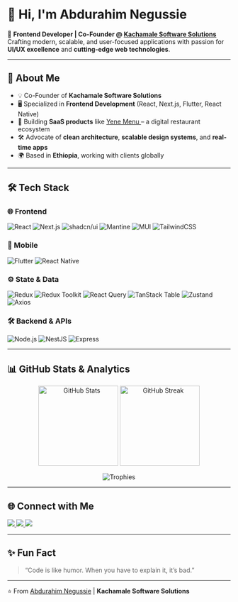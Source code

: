 # 👋 Hi, I'm Abdurahim Negussie  

🚀 **Frontend Developer | Co-Founder @ [Kachamale Software Solutions](https://github.com/)**  
Crafting modern, scalable, and user-focused applications with passion for **UI/UX excellence** and **cutting-edge web technologies**.  

---

## 🌟 About Me  
- 💡 Co-Founder of **Kachamale Software Solutions**  
- 🖥️ Specialized in **Frontend Development** (React, Next.js, Flutter, React Native)  
- 🎯 Building **SaaS products** like <a href="https://yenemenu.com/" target="_blank">
    Yene Menu
  </a> – a digital restaurant ecosystem  
- 🛠️ Advocate of **clean architecture**, **scalable design systems**, and **real-time apps**  
- 🌍 Based in **Ethiopia**, working with clients globally  

---

## 🛠️ Tech Stack  

### 🌐 Frontend
![React](https://img.shields.io/badge/React-20232A?style=for-the-badge&logo=react&logoColor=61DAFB)
![Next.js](https://img.shields.io/badge/Next.js-000000?style=for-the-badge&logo=nextdotjs&logoColor=white)
![shadcn/ui](https://img.shields.io/badge/shadcn/ui-0A0A0A?style=for-the-badge&logo=radixui&logoColor=white)
![Mantine](https://img.shields.io/badge/Mantine-339AF0?style=for-the-badge&logo=mantine&logoColor=white)
![MUI](https://img.shields.io/badge/Material_UI-0081CB?style=for-the-badge&logo=mui&logoColor=white)
![TailwindCSS](https://img.shields.io/badge/TailwindCSS-38B2AC?style=for-the-badge&logo=tailwind-css&logoColor=white)

### 📱 Mobile
![Flutter](https://img.shields.io/badge/Flutter-02569B?style=for-the-badge&logo=flutter&logoColor=white)
![React Native](https://img.shields.io/badge/React_Native-20232A?style=for-the-badge&logo=react&logoColor=61DAFB)

### ⚙️ State & Data
![Redux](https://img.shields.io/badge/Redux-593D88?style=for-the-badge&logo=redux&logoColor=white)
![Redux Toolkit](https://img.shields.io/badge/Redux_Toolkit-593D88?style=for-the-badge&logo=redux&logoColor=white)
![React Query](https://img.shields.io/badge/TanStack_Query-FF4154?style=for-the-badge&logo=react-query&logoColor=white)
![TanStack Table](https://img.shields.io/badge/TanStack_Table-FF4154?style=for-the-badge&logo=react-query&logoColor=white)
![Zustand](https://img.shields.io/badge/Zustand-181717?style=for-the-badge&logo=react&logoColor=white)
![Axios](https://img.shields.io/badge/Axios-5A29E4?style=for-the-badge&logo=axios&logoColor=white)

### 🛠 Backend & APIs
![Node.js](https://img.shields.io/badge/Node.js-43853D?style=for-the-badge&logo=node.js&logoColor=white)
![NestJS](https://img.shields.io/badge/NestJS-E0234E?style=for-the-badge&logo=nestjs&logoColor=white)
![Express](https://img.shields.io/badge/Express.js-000000?style=for-the-badge&logo=express&logoColor=white)

---

## 📊 GitHub Stats & Analytics  

<p align="center">
  <img src="https://github-readme-stats.vercel.app/api?username=Abdu1269&show_icons=true&theme=tokyonight" alt="GitHub Stats" height="180px"/>
  <img src="https://github-readme-streak-stats.herokuapp.com/?user=Abdu1269&theme=tokyonight" alt="GitHub Streak" height="180px"/>
</p>

<p align="center">
  <img src="https://github-profile-trophy.vercel.app/?username=Abdu1269&theme=algolia&no-frame=true&no-bg=true&margin-w=4" alt="Trophies" />
</p>

---

## 🌐 Connect with Me  

<p align="left">
  <a href="[https://linkedin.com/in/your-linkedin](https://www.linkedin.com/in/abdurahim-negussie-483721310)" target="_blank">
    <img src="https://img.shields.io/badge/LinkedIn-0077B5?style=for-the-badge&logo=linkedin&logoColor=white"/>
  </a>
  <a href="mailto:your-email@gmail.com" target="_blank">
    <img src="https://img.shields.io/badge/Email-D14836?style=for-the-badge&logo=gmail&logoColor=white"/>
  </a>
  <a href="abdu.negu1269@gmail.com" target="_blank">
    <img src="https://img.shields.io/badge/GitHub-100000?style=for-the-badge&logo=github&logoColor=white"/>
  </a>
</p>

---

## ✨ Fun Fact  
> “Code is like humor. When you have to explain it, it’s bad.”  

---

⭐️ From [Abdurahim Negussie]([https://github.com/your-username](https://github.com/Abdu1269)) | **Kachamale Software Solutions**
